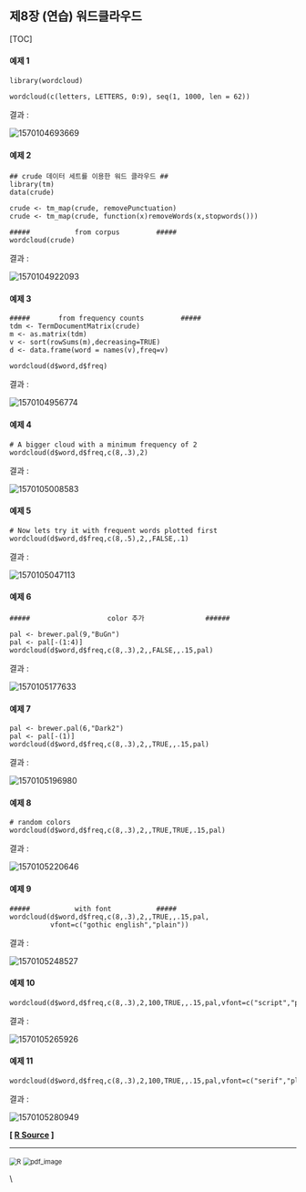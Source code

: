 ## 제8장 (연습) 워드클라우드



[TOC]

#### 예제 1

```{r}
library(wordcloud)

wordcloud(c(letters, LETTERS, 0:9), seq(1, 1000, len = 62))
```

결과 :

![1570104693669](images/1570104693669.png)

#### 예제 2 

```{r}
## crude 데이터 세트를 이용한 워드 클라우드 ##
library(tm)
data(crude)

crude <- tm_map(crude, removePunctuation)
crude <- tm_map(crude, function(x)removeWords(x,stopwords()))

##### 			from corpus 		#####
wordcloud(crude)	
```

결과 :

![1570104922093](images/1570104922093.png)

#### 예제 3

```{r}
##### 		from frequency counts 	      #####
tdm <- TermDocumentMatrix(crude)
m <- as.matrix(tdm)
v <- sort(rowSums(m),decreasing=TRUE)
d <- data.frame(word = names(v),freq=v)

wordcloud(d$word,d$freq)
```

결과 :

![1570104956774](images/1570104956774.png)

#### 예제 4

```{r}
# A bigger cloud with a minimum frequency of 2
wordcloud(d$word,d$freq,c(8,.3),2)
```

결과 : 

![1570105008583](images/1570105008583.png)

#### 예제 5

```{r}
# Now lets try it with frequent words plotted first
wordcloud(d$word,d$freq,c(8,.5),2,,FALSE,.1)
```

결과 : 

![1570105047113](images/1570105047113.png)

#### 예제 6

```{r}
#####                   color 추가               ######

pal <- brewer.pal(9,"BuGn")
pal <- pal[-(1:4)]
wordcloud(d$word,d$freq,c(8,.3),2,,FALSE,,.15,pal)
```

결과 :

![1570105177633](images/1570105177633.png)

#### 예제 7

```{r}
pal <- brewer.pal(6,"Dark2")
pal <- pal[-(1)]
wordcloud(d$word,d$freq,c(8,.3),2,,TRUE,,.15,pal)
```

결과 :

![1570105196980](images/1570105196980.png)

#### 예제 8

```{r}
# random colors
wordcloud(d$word,d$freq,c(8,.3),2,,TRUE,TRUE,.15,pal)
```

결과 :

![1570105220646](images/1570105220646.png)

#### 예제 9

```{r}
##### 			with font 			#####
wordcloud(d$word,d$freq,c(8,.3),2,,TRUE,,.15,pal,
          vfont=c("gothic english","plain"))
```

결과 :

![1570105248527](images/1570105248527.png)

#### 예제 10

```{r}
wordcloud(d$word,d$freq,c(8,.3),2,100,TRUE,,.15,pal,vfont=c("script","plain"))
```

결과 :

![1570105265926](images/1570105265926.png)

#### 예제 11

```{r}
wordcloud(d$word,d$freq,c(8,.3),2,100,TRUE,,.15,pal,vfont=c("serif","plain"))
```

결과 :

![1570105280949](images/1570105280949.png)



**[ [R Source](source/ch_8_Example_of_Wordcloud.R) ]**



------

 <img src="images/R.png" alt="R" style="zoom:80%;" /> <img src="images/pdf_image.png" alt="pdf_image" style="zoom:80%;" />































\